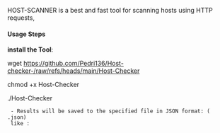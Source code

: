 HOST-SCANNER is a best and fast tool for scanning hosts using HTTP requests,

#### Usage Steps

 **install the Tool**:

wget https://github.com/Pedri136/Host-checker-/raw/refs/heads/main/Host-Checker 

chmod +x Host-Checker


./Host-Checker 
 
     - Results will be saved to the specified file in JSON format: ( .json)
     like : 
    
